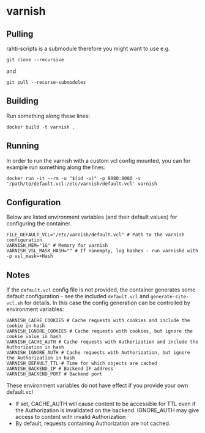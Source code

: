 # varnish

## Pulling

rahti-scripts is a submodule therefore you might want to use e.g.

```
git clone --recursive
```
and

```
git pull --recurse-submodules
```


## Building

Run something along these lines:
```
docker build -t varnish .
```

## Running

In order to run the varnish with a custom vcl config mounted, you can for example run something along the lines:
```
docker run -it --rm -u "$(id -u)" -p 8080:8080 -v '/path/to/default.vcl:/etc/varnish/default.vcl' varnish
```

## Configuration

Below are listed environment variables (and their default values) for configuring the container.

```
FILE_DEFAULT_VCL="/etc/varnish/default.vcl" # Path to the varnish configuration
VARNISH_MEM="1G" # Memory for varnish
VARNISH_VSL_MASK_HASH="" # If nonempty, log hashes - run varnishd with -p vsl_mask=+Hash
```

## Notes

If the `default.vcl` config file is not provided, the container generates some default configuration - see the included `default.vcl` and `generate-site-vcl.sh` for details. In this case the config generation can be controlled by environment variables:
```
VARNISH_CACHE_COOKIES # Cache requests with cookies and include the cookie in hash
VARNISH_IGNORE_COOKIES # Cache requests with cookies, but ignore the cookie value in hash
VARNISH_CACHE_AUTH # Cache requests with Authorization and include the Authorization in hash
VARNISH_IGNORE_AUTH # Cache requests with Authorization, but ignore the Authorization in hash
VARNISH_DEFAULT_TTL # Time for which objects are cached
VARNISH_BACKEND_IP # Backend IP address
VARNISH_BACKEND_PORT # Backend port
```
These environment variables do not have effect if you provide your own default.vcl

* If set, CACHE_AUTH will cause content to be accessible for TTL even if the Authorization is invalidated on the backend. IGNORE_AUTH may give access to content with invalid Authorization
* By default, requests containing Authorization are not cached.

